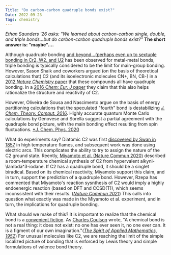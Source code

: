 ```yaml
---
Title: "Do carbon-carbon quadruple bonds exist?"
Date: 2022-09-23
Tags: chemistry
---
```

*Ethan Saunders '26 asks: "We learned about carbon-carbon single, double, and triple bonds...but do carbon-carbon quadruple bonds exist?"* __The short answer is: "maybe"....__

Although quadruple bonding [and beyond...(perhaps even up to sextuple bonding in Cr2, W2, and U2](https://doi.org/10.1126/science.1116789]) has been observed for metal-metal bonds, triple bonding is typically considered to be the limit for main-group bonding.  However, Sason Shaik and coworkers argued (on the basis of theoretical calculations that) C2 (and its isoelectronic molecules CN+, BN, CB-) in a [2012 *Nature Chemistry* paper](https://doi.org/10.1038/nchem.1263) that these compounds all have quadruple bonding.  In a [2016 *Chem: Eur. J* paper](https://doi.org/10.1002/chem.201600011) they claim that this also helps rationalize the structure and reactivity of C2. 

However, Oliveira de Sousa and Nascimento argue on the basis of energy partitioning calculations that the speculated "fourth" bond is destabilizing [*J. Chem. Theory. Comput. 2016*](https://doi.org/10.1021/acs.jctc.6b00055).  Highly accurate quantum Monte Carlo calculations by Genovese and Sorella suggest a partial agreement with the quadruple bond picture, with the main bonding effect resulting from spin fluctuations. [*J. Chem. Phys. 2020](https://doi.org/10.1063/5.0023067)

What do experiments say?  Diatomic C2 was first [discovered by Swan in 1857](https://www.cambridge.org/core/journals/earth-and-environmental-science-transactions-of-royal-society-of-edinburgh/article/abs/xxixon-the-prismatic-spectra-of-the-flames-of-compounds-of-carbon-and-hydrogen/10408BB648F0919B1D0ECF0CA4AE0527) in high temperature flames, and subsequent work was done using electric arcs.  This complicates the ability to try to assign the nature of the C2 ground state.  Reently, [Miyamoto et al. (Nature Commun 2020)](https://www.nature.com/articles/s41467-020-16025-x) described a room-temperature chemical synthesis of C2 from hypervalent alkynl-\lambda^3-iodane. If C2 has a quadruple bond, it should be a singlet biradical.  Based on its chemical reactivity, Miyamoto support this claim, and in turn, support the prediction of a quadruple bond.  However, Rzepa  has commented that Miyamoto's reaction sysnthesis of C2 would imply a highly endoenergic reaction (based on DFT and CCSD(T)), which seems inconssistent with their results. ([*Nature Commun 2021*](https://doi.org/10.1038/s41467-021-21433-8))  This calls into question what exactly was made in the Miyamoto et al. experiment, and in turn, the implications for quadruple bonding.

What should we make of this?  It is important to realize that the chemical bond is a [convenient fiction](https://doi.org/10.1038/469026a).  As [Charles Coulson](https://en.wikipedia.org/wiki/Charles_Coulson) wrote, "A chemical bond is not a real thing: it does not exist: no one has ever seen it, no one ever can. It is a figment of our own imagination."([*The Spirit of Applied Mathematics, 1952*](https://philpapers.org/rec/COUTSO-6))  For unusual molecules like C2, we are reaching the limit of the simple localized picture of bonding that is enforced by Lewis theory and simple formulations of valence bond theory.  
